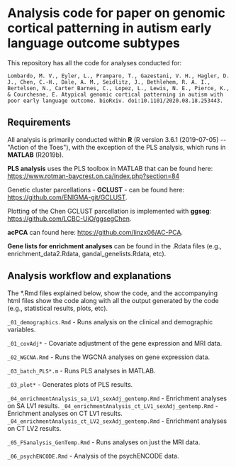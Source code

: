 # Analysis code for paper on genomic cortical patterning in autism early language outcome subtypes

This repository has all the code for analyses conducted for:

`Lombardo, M. V., Eyler, L., Pramparo, T., Gazestani, V. H., Hagler, D. J., Chen, C.-H., Dale, A. M., Seidlitz, J., Bethlehem, R. A. I., Bertelsen, N., Carter Barnes, C., Lopez, L., Lewis, N. E., Pierce, K., & Courchesne, E. Atypical genomic cortical patterning in autism with poor early language outcome. bioRxiv. doi:10.1101/2020.08.18.253443.`


## Requirements

All analysis is primarily conducted within **R** (R version 3.6.1 (2019-07-05) -- "Action of the Toes"), with the exception of the PLS analysis, which runs in **MATLAB** (R2019b).

**PLS analysis** uses the PLS toolbox in MATLAB that can be found here: https://www.rotman-baycrest.on.ca/index.php?section=84

Genetic cluster parcellations - **GCLUST** - can be found here:  https://github.com/ENIGMA-git/GCLUST.

Plotting of the Chen GCLUST parcellation is implemented with **ggseg**:  https://github.com/LCBC-UiO/ggsegChen.

**acPCA** can found here: https://github.com/linzx06/AC-PCA.

**Gene lists for enrichment analyses** can be found in the .Rdata files (e.g., enrichment_data2.Rdata, gandal_genelists.Rdata, etc).


## Analysis workflow and explanations

The *.Rmd files explained below, show the code, and the accompanying html files show the code along with all the output generated by the code (e.g., statistical results, plots, etc).

`_01_demographics.Rmd` - Runs analysis on the clinical and demographic variables.

`_01_covAdj*` - Covariate adjustment of the gene expression and MRI data.

`_02_WGCNA.Rmd` - Runs the WGCNA analyses on gene expression data.

`_03_batch_PLS*.m` - Runs PLS analyses in MATLAB.

`_03_plot*` - Generates plots of PLS results.

`_04_enrichmentAnalysis_sa_LV1_sexAdj_gentemp.Rmd` - Enrichment analyses on SA LV1 results.
`_04_enrichmentAnalysis_ct_LV1_sexAdj_gentemp.Rmd` - Enrichment analyses on CT LV1 results.
`_04_enrichmentAnalysis_ct_LV2_sexAdj_gentemp.Rmd` - Enrichment analyses on CT LV2 results.

`_05_FSanalysis_GenTemp.Rmd` - Runs analyses on just the MRI data.

`_06_psychENCODE.Rmd` - Analysis of the psychENCODE data.

